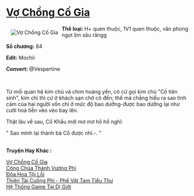 <a href="https://utruyen.com/truyen/vo-chong-co-gia/19121/" title="Vợ Chồng Cố Gia"><h1>Vợ Chồng Cố Gia</h1></a><div style="display:table"><img align="right" style="float: left; padding: 10px;" src="https://utruyen.com/images/story/200x260/vo-chong-co-gia.jpg" alt="Vợ Chồng Cố Gia"><b>Thể loại: </b>H+ quen thuộc, 1V1 quen thuộc, văn phong ngọt lịm sâu răngg<b><p></p>Số chương:</b> 84<p></p><b>Edit: </b>Mochii<p></p><b>Convert: </b>@Vespertine<p></p>​<p></p>Từ mối quan hệ kim chủ và chim hoàng yến, cô cứ gọi kim chủ "Cố tiên sinh", kim chỉ thì cứ ở khách sạn chờ cô đến; thế mà chẳng hiểu ra sao tình cảm của hai người vốn chỉ ở mức độ bao dưỡng-được bao dưỡng lại như cưỡi hoả tiễn vèo vèo bay lên.<p></p>Thật lâu về sau, Cố Khấu mới mơ mơ hồ hồ nghĩ:<p></p>" Sao mình lại thành bà Cố được nhỉ.-. "</div><p><br><b>Truyện Hay Khác :</b></p><a href="https://utruyen.com/truyen/vo-chong-co-gia/19121/" alt="Vợ Chồng Cố Gia">Vợ Chồng Cố Gia</a><br/><a href="https://utruyen.com/truyen/cong-chua-thanh-vuong-phi/16305/" alt="Công Chúa Thành Vương Phi">Công Chúa Thành Vương Phi</a><br/><a href="https://github.com/quanluxury/ngontinhhot/tree/master/truyenhay/17351" alt="Đóa Hoa Tội Lỗi">Đóa Hoa Tội Lỗi</a><br/><a href="https://github.com/quanluxury/ngontinhhot/tree/master/truyenhay/17459" alt="Thiên Tài Cuồng Phi - Phế Vật Tam Tiểu Thư">Thiên Tài Cuồng Phi - Phế Vật Tam Tiểu Thư</a><br/><a href="https://images.google.com.gt/url?q=https%3A%2F%2Futruyen.com%2Ftruyen%2Fhe-thong-game-tai-di-gioi%2F17260%2F" alt="Hệ Thống Game Tại Dị Giới">Hệ Thống Game Tại Dị Giới</a><br/>